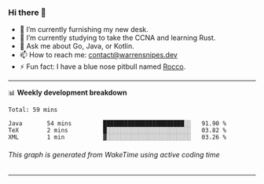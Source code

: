 ### Hi there 👋

- 🔭 I’m currently furnishing my new desk.
- 🌱 I’m currently studying to take the CCNA and learning Rust.
- 💬 Ask me about Go, Java, or Kotlin.
- 📫 How to reach me: contact@warrensnipes.dev
- ⚡ Fun fact: I have a blue nose pitbull named [Rocco](https://i.imgur.com/iLsSCKu.jpg).

-------

📊 **Weekly development breakdown**
<!--START_SECTION:waka-->
```text
Total: 59 mins

Java       54 mins         ███████████████████████░░   91.90 % 
TeX        2 mins          █░░░░░░░░░░░░░░░░░░░░░░░░   03.82 % 
XML        1 min           ▓░░░░░░░░░░░░░░░░░░░░░░░░   03.26 % 
```
<!--END_SECTION:waka-->
###### *This graph is generated from WakeTime using active coding time*
-------
